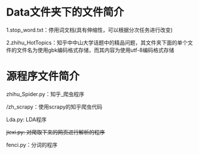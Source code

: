# Data文件夹下的文件简介

1.stop_word.txt：停用词文档(具有伸缩性，可以根据分次任务进行改变)

2.zhihu_HotTopics：知乎中中山大学话题中的精品问题，其文件夹下面的单个文件的文件名为使用gbk编码格式存储，而其内容为使用utf-8编码格式存储



# 源程序文件简介

zhihu_Spider.py：知乎_爬虫程序

/zh_scrapy：使用scrapy的知乎爬虫代码

Lda.py: LDA程序

~~jiexi.py: 对爬取下来的网页进行解析的程序~~

fenci.py：分词的程序

